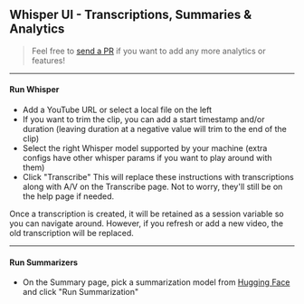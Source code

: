 ## Whisper UI - Transcriptions, Summaries & Analytics

> Feel free to [send a PR](https://github.com/hayabhay/whisper-ui/) if you want to add any more analytics or features!
---

#### Run Whisper
- Add a YouTube URL or select a local file on the left
- If you want to trim the clip, you can add a start timestamp and/or duration (leaving duration at a negative value will trim to the end of the clip)
- Select the right Whisper model supported by your machine (extra configs have other whisper params if you want to play around with them)
- Click "Transcribe"
This will replace these instructions with transcriptions along with A/V on the Transcribe page. Not to worry, they'll still be on the help page if needed.

Once a transcription is created, it will be retained as a session variable so you can navigate around.
However, if you refresh or add a new video, the old transcription will be replaced.

---

#### Run Summarizers
- On the Summary page, pick a summarization model from [Hugging Face](https://huggingface.co/models?pipeline_tag=summarization&sort=downloads) and click "Run Summarization"
